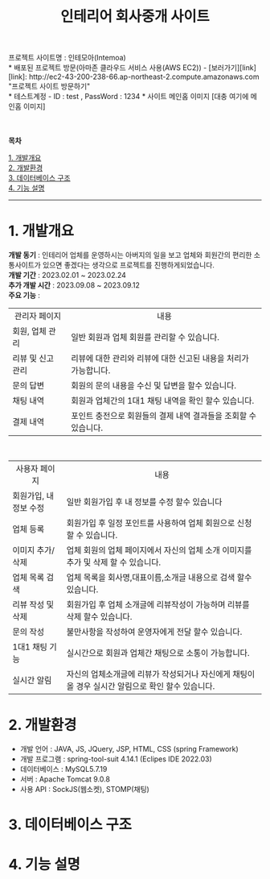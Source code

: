 <h1 align="center">인테리어 회사중개 사이트</h1>
<br><br>
프로젝트 사이트명 : 인테모아(Intemoa)<br>
* 배포된 프로젝트 방문(아마존 클라우드 서비스 사용(AWS EC2))  - [보러가기][link]
[link]: http://ec2-43-200-238-66.ap-northeast-2.compute.amazonaws.com "프로젝트 사이트 방문하기"
<br>
* 테스트계정 - ID : test , PassWord : 1234
* 사이트 메인홈 이미지
[대충 여기에 메인홈 이미지]

<br><br>
**목차**

[1. 개발개요](#1-개발개요) <br>
[2. 개발환경](#2-개발환경) <br>
[3. 데이터베이스 구조](#3-데이터베이스-구조) <br>
[4. 기능 설명](#4-기능-설명) <br>

------------

# 1. 개발개요
**개발 동기** : 인테리어 업체를 운영하시는 아버지의 일을 보고 업체와 회원간의 편리한 소통사이트가 있으면 좋겠다는 생각으로 프로젝트를 진행하게되었습니다.<br>
**개발 기간** : 2023.02.01 ~ 2023.02.24 <br>
**추가 개발 시간** : 2023.09.08 ~ 2023.09.12 <br>
**주요 기능** : <br>
<table>
  <tr>
    <td align="center">관리자 페이지</td>
    <td align="center">내용</td>
  </tr>
  <tr>
    <td>회원, 업체 관리</td>
    <td>일반 회원과 업체 회원를 관리할 수 있습니다.</td>
  </tr>
  <tr>
    <td>리뷰 및 신고 관리</td>
    <td>리뷰에 대한 관리와 리뷰에 대한 신고된 내용을 처리가 가능합니다.</td>
  </tr>
  <tr>
    <td>문의 답변</td>
    <td>회원의 문의 내용을 수신 및 답변을 할수 있습니다.</td>
  </tr>
  <tr>
    <td>채팅 내역</td>
    <td>회원과 업체간의 1대1 채팅 내역을 확인 할수 있습니다.</td>
  </tr>
  <tr>
    <td>결제 내역</td>
    <td>포인트 충전으로 회원들의 결제 내역 결과들을 조회할 수 있습니다.</td>
  </tr>
</table>
<br>
<table>
  <tr>
    <td align="center">사용자 페이지</td>
    <td align="center">내용</td>
  </tr>
  <tr>
    <td>회원가입, 내 정보 수정</td>
    <td>일반 회원가입 후 내 정보를 수정 할수 있습니다</td>
  </tr>
  <tr>
    <td>업체 등록</td>
    <td>회원가입 후 일정 포인트를 사용하여 업체 회원으로 신청할 수 있습니다.</td>
  </tr>
  <tr>
    <td>이미지 추가/삭제</td>
    <td>업체 회원의 업체 페이지에서 자신의 업체 소개 이미지를 추가 및 삭제 할 수 있습니다.</td>
  </tr>
  <tr>
    <td>업체 목록 검색</td>
    <td>업체 목록을 회사명,대표이름,소개글 내용으로 검색 할수 있습니다.</td>
  </tr>
  <tr>
    <td>리뷰 작성 및 삭제</td>
    <td>회원가입 후 업체 소개글에 리뷰작성이 가능하며 리뷰를 삭제 할수 있습니다.</td>
  </tr>
  <tr>
    <td>문의 작성</td>
    <td>불만사항을 작성하여 운영자에게 전달 할수 있습니다.</td>
  </tr>
  <tr>
    <td>1대1 채팅 기능</td>
    <td>실시간으로 회원과 업체간 채팅으로 소통이 가능합니다.</td>
  </tr>
  <tr>
    <td>실시간 알림</td>
    <td>자신의 업체소개글에 리뷰가 작성되거나 자신에게 채팅이 올 경우 실시간 알림으로 확인 할수 있습니다.</td>
  </tr>
</table>


# 2. 개발환경
- 개발 언어 : JAVA, JS, JQuery, JSP, HTML, CSS (spring Framework)
- 개발 프로그램 : spring-tool-suit 4.14.1 (Eclipes IDE 2022.03)
- 데이터베이스 : MySQL5.7.19
- 서버 : Apache Tomcat 9.0.8
- 사용 API : SockJS(웹소켓), STOMP(채팅)

# 3. 데이터베이스 구조


# 4. 기능 설명


